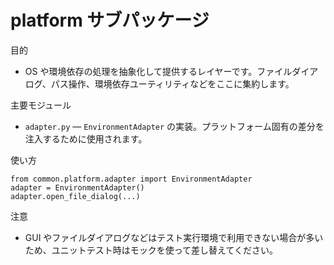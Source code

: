 # platform サブパッケージ

目的
- OS や環境依存の処理を抽象化して提供するレイヤーです。ファイルダイアログ、パス操作、環境依存ユーティリティなどをここに集約します。

主要モジュール
- `adapter.py` — `EnvironmentAdapter` の実装。プラットフォーム固有の差分を注入するために使用されます。

使い方
```
from common.platform.adapter import EnvironmentAdapter
adapter = EnvironmentAdapter()
adapter.open_file_dialog(...)
```

注意
- GUI やファイルダイアログなどはテスト実行環境で利用できない場合が多いため、ユニットテスト時はモックを使って差し替えてください。

